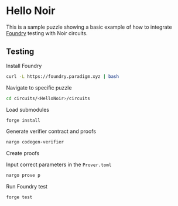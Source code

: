 # Hello Noir 

This is a sample puzzle showing a basic example of how to integrate [Foundry](https://book.getfoundry.sh/) testing with Noir circuits.

## Testing 

Install Foundry 

```bash
curl -L https://foundry.paradigm.xyz | bash
```

Navigate to specific puzzle

```bash
cd circuits/<HelloNoir>/circuits
```

Load submodules

```bash
forge install
```

Generate verifier contract and proofs 

```bash
nargo codegen-verifier
```

Create proofs

Input correct parameters in the `Prover.toml`

```bash
nargo prove p 
```

Run Foundry test

```bash
forge test 
```